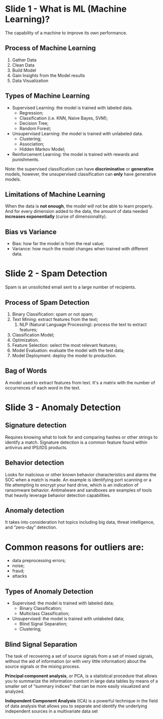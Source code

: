 
# Slide 1 - What is ML (Machine Learning)?
The capability of a machine to improve its own performance.

## Process of Machine Learning
1. Gather Data
2. Clean Data
3. Build Model
4. Gain Insights from the Model results
5. Data Visualization

## Types of Machine Learning
- Supervised Learning: the model is trained with labeled data.
  - Regression;
  - Classification (i.e. KNN, Naive Bayes, SVM);
  - Decision Tree;
  - Random Forest;
- Unsupervised Learning: the model is trained with unlabeled data.
  - Clustering;
  - Association;
  - Hidden Markov Model;
- Reinforcement Learning: the model is trained with rewards and punishments.

Note: the supervised classification can have **discriminative** or **generative** models, however, the unsupervised classification can **only** have generative models.

## Limitations of Machine Learning
When the data is **not enough**, the model will not be able to learn properly. And for every dimension added to the data, the amount of data needed **increases exponentially** (curse of dimensionality).

## Bias vs Variance
- Bias: how far the model is from the real value;
- Variance: how much the model changes when trained with different data.

# Slide 2 - Spam Detection
Spam is an unsolicited email sent to a large number of recipients.

## Process of Spam Detection
1. Binary Classification: spam or not spam;
2. Text Mining: extract features from the text;
   1. NLP (Natural Language Processing): process the text to extract features;
3. Classification Model;
4. Optimization.
5. Feature Selection: select the most relevant features;
6. Model Evaluation: evaluate the model with the test data;
7. Model Deployment: deploy the model to production.

## Bag of Words
A model used to extract features from text. It's a matrix with the number of occurrences of each word in the text.

# Slide 3 - Anomaly Detection

## Signature detection 
Requires knowing what to look for and comparing hashes or other strings to identify a match. Signature detection is a
common feature found within antivirus and IPS/IDS products.

## Behavior detection 
Looks for malicious or other known behavior characteristics and alarms the SOC when a match is made. An example is
identifying port scanning or a file attempting to encrypt your hard drive, which is an indication of ransomware behavior. Antimalware and sandboxes are examples of tools that heavily leverage behavior detection capabilities.

## Anomaly detection 
It takes into consideration hot topics including big data,
threat intelligence, and “zero-day” detection.

# Common reasons for outliers are:
- data preprocessing errors;
- noise;
- fraud;
- attacks

## Types of Anomaly Detection
- Supervised: the model is trained with labeled data;
  - Binary Classification;
  - Multiclass Classification;
- Unsupervised: the model is trained with unlabeled data;
  - Blind Signal Separation;
  - Clustering;

## Blind Signal Separation
The task of recovering a set of source signals from a set of mixed signals, without the aid of information (or with very little information) about the source signals or the mixing process.

**Principal component analysis**, or PCA, is a statistical procedure that allows you to summarize the information content in large data tables by means of a smaller set of “summary indices” that can be more easily visualized and analyzed.

**Independent Component Analysis** (ICA) is a powerful technique in the field of data analysis that allows you to separate and identify the underlying independent sources in a multivariate data set